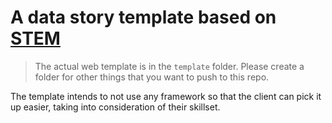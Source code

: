 # A data story template based on [STEM](https://www2.ed.gov/datastory/stem/algebra/index.html)

> The actual web template is in the `template` folder. Please create a folder for other things that you want to push to this repo.

The template intends to not use any framework so that the client can pick it up easier, taking into consideration of their skillset.
